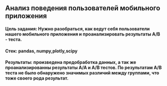 ## Анализ поведения пользователей мобильного приложения

#### Цель задания: Нужно разобраться, как ведут себя пользователи нашего мобильного приложения и проанализировать результаты А/В - теста.

#### Стек: pandas, numpy,plotly,scipy

#### Результаты: произведена предобработка данных, а так же проанализированны результаты А/А и А/В тестов. По результатам А/В теста не было обнаружено значимых различий между группами, что тоже своего рода результат.
